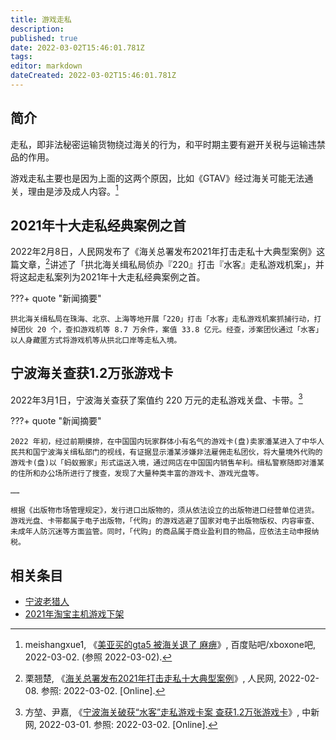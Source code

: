 ```yaml
---
title: 游戏走私
description:
published: true
date: 2022-03-02T15:46:01.781Z
tags:
editor: markdown
dateCreated: 2022-03-02T15:46:01.781Z
---
```


## 简介

走私，即非法秘密运输货物绕过海关的行为，和平时期主要有避开关税与运输违禁品的作用。

游戏走私主要也是因为上面的这两个原因，比如《GTAV》经过海关可能无法通关，理由是涉及成人内容。[^gtavc]

[^gtavc]: meishangxue1, 《[美亚买的gta5 被海关退了 麻痹](https://web.archive.org/web/20220302080839/https://tieba.baidu.com/p/3717198877)》, 百度贴吧/xboxone吧, 2022-03-02. (参照 2022-03-02).

## 2021年十大走私经典案例之首

2022年2月8日，人民网发布了《海关总署发布2021年打击走私十大典型案例》这篇文章，[^0208]讲述了「拱北海关缉私局侦办『220』打击『水客』走私游戏机案」，并将这起走私案列为2021年十大走私经典案例之首。

[^0208]: 栗翘楚, 《[海关总署发布2021年打击走私十大典型案例](https://web.archive.org/web/20220226161440/http://finance.people.com.cn/n1/2022/0208/c1004-32347873.html)》, 人民网, 2022-02-08. 参照: 2022-03-02. [Online].

???+ quote "新闻摘要"

    拱北海关缉私局在珠海、北京、上海等地开展「220」打击「水客」走私游戏机案抓捕行动，打掉团伙 20 个，查扣游戏机等 8.7 万余件，案值 33.8 亿元。经查，涉案团伙通过「水客」以人身藏匿方式将游戏机等从拱北口岸等走私入境。

## 宁波海关查获1.2万张游戏卡

2022年3月1日，宁波海关查获了案值约 220 万元的走私游戏关盘、卡带。[^6893]

[^6893]: 方堃、尹嘉, 《[宁波海关破获“水客”走私游戏卡案 查获1.2万张游戏卡](https://web.archive.org/web/20220302091512/https://www.chinanews.com.cn/sh/2022/03-01/9689358.shtml)》, 中新网, 2022-03-01. 参照: 2022-03-02. [Online].

???+ quote "新闻摘要"

    2022 年初，经过前期摸排，在中国国内玩家群体小有名气的游戏卡(盘)卖家潘某进入了中华人民共和国宁波海关缉私部门的视线，有证据显示潘某涉嫌非法雇佣走私团伙，将大量境外代购的游戏卡(盘)以「蚂蚁搬家」形式运送入境，通过网店在中国国内销售牟利。缉私警察随即对潘某的住所和办公场所进行了搜查，发现了大量种类丰富的游戏卡、游戏光盘等。

    ……
    
    根据《出版物市场管理规定》，发行进口出版物的，须从依法设立的出版物进口经营单位进货。游戏光盘、卡带都属于电子出版物，「代购」的游戏逃避了国家对电子出版物版权、内容审查、未成年人防沉迷等方面监管。同时，「代购」的商品属于商业盈利目的物品，应依法主动申报纳税。

## 相关条目

+ [宁波老猎人](/game/宁波老猎人.md)
+ [2021年淘宝主机游戏下架](/unclear/2021年淘宝主机游戏下架.md)
